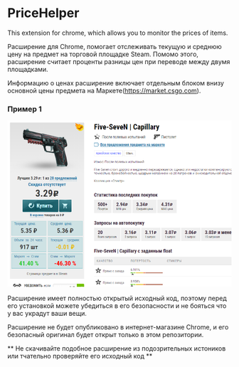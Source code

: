 # PriceHelper

This extension for chrome, which allows you to monitor the prices of items.

Расширение для Chrome, помогает отслеживать текущую и среднюю цену на предмет на торговой площадке Steam. Помомо этого, расширение считает проценты разницы цен при переводе между двумя площадками. 

Информацию о ценах расширение включает отдельным блоком внизу основной цены предмета на Маркете(https://market.csgo.com).

### Пример 1

![screen](https://raw.githubusercontent.com/Shitovdm/PriceHelper/master/img/screen.PNG)

Расширение имеет полностью открытый исходный код, поэтому перед его установкой можете убедиться в его безопасности и не бояться что у вас украдут ваши вещи.

Расширение не будет опубликовано в интернет-магазине Chrome, и его безопасный оригинал будет открыт только в этом репозитории.

** Не скачивайте подобное расширение из подозрительных истоников или тчательно проверяйте его исходный код **



